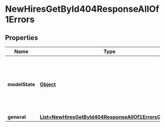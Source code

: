 

# NewHiresGetById404ResponseAllOf1Errors


## Properties

| Name | Type | Description | Notes |
|------------ | ------------- | ------------- | -------------|
|**modelState** | [**Object**](Object.md) | Properties failing validation and the errors associated with each of these properties. |  [optional] |
|**general** | [**List&lt;NewHiresGetById404ResponseAllOf1ErrorsGeneral&gt;**](NewHiresGetById404ResponseAllOf1ErrorsGeneral.md) |  |  [optional] |



